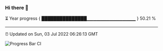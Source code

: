 ### Hi there 👋

⏳ Year progress { ███████████████▁▁▁▁▁▁▁▁▁▁▁▁▁▁▁ } 50.21 %

---

⏰ Updated on Sun, 03 Jul 2022 06:26:13 GMT

![Progress Bar CI](https://github.com/ZhaoGui/ZhaoGui/workflows/Progress%20Bar%20CI/badge.svg)
